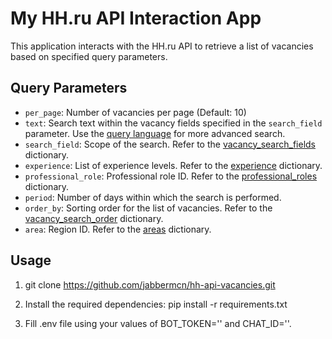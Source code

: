 # My HH.ru API Interaction App

This application interacts with the HH.ru API to retrieve a list of vacancies based on specified query parameters.

## Query Parameters

- `per_page`: Number of vacancies per page (Default: 10)
- `text`: Search text within the vacancy fields specified in the `search_field` parameter. Use the [query language](https://hh.ru/article/1175) for more advanced search.
- `search_field`: Scope of the search. Refer to the [vacancy_search_fields](https://api.hh.ru/dictionaries) dictionary.
- `experience`: List of experience levels. Refer to the [experience](https://api.hh.ru/dictionaries) dictionary.
- `professional_role`: Professional role ID. Refer to the [professional_roles](https://api.hh.ru/professional_roles) dictionary.
- `period`: Number of days within which the search is performed.
- `order_by`: Sorting order for the list of vacancies. Refer to the [vacancy_search_order](https://api.hh.ru/dictionaries) dictionary.
- `area`: Region ID. Refer to the [areas](https://api.hh.ru/areas) dictionary.

## Usage

1. git clone https://github.com/jabbermcn/hh-api-vacancies.git

2. Install the required dependencies:
   pip install -r requirements.txt

3. Fill .env file using your values of BOT_TOKEN='' and CHAT_ID=''.
